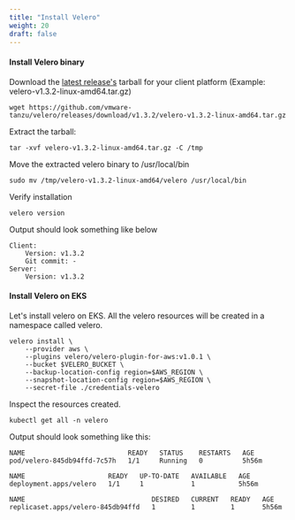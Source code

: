 ```yaml
---
title: "Install Velero"
weight: 20
draft: false
---
```


#### Install Velero binary

Download the [latest release's](https://github.com/vmware-tanzu/velero/releases/latest) tarball for your client platform (Example: velero-v1.3.2-linux-amd64.tar.gz)
```
wget https://github.com/vmware-tanzu/velero/releases/download/v1.3.2/velero-v1.3.2-linux-amd64.tar.gz
```
Extract the tarball:
``` 
tar -xvf velero-v1.3.2-linux-amd64.tar.gz -C /tmp
```
Move the extracted velero binary to /usr/local/bin
```
sudo mv /tmp/velero-v1.3.2-linux-amd64/velero /usr/local/bin
```
Verify installation
```
velero version
```
Output should look something like below
```
Client:
	Version: v1.3.2
	Git commit: -
Server:
	Version: v1.3.2
```

#### Install Velero on EKS

Let's install velero on EKS. All the velero resources will be created in a namespace called velero.

```
velero install \
    --provider aws \
    --plugins velero/velero-plugin-for-aws:v1.0.1 \
    --bucket $VELERO_BUCKET \
    --backup-location-config region=$AWS_REGION \
    --snapshot-location-config region=$AWS_REGION \
    --secret-file ./credentials-velero
```

Inspect the resources created.

```
kubectl get all -n velero
```
Output should look something like this:

```
NAME                          READY   STATUS    RESTARTS   AGE
pod/velero-845db94ffd-7c57h   1/1     Running   0          5h56m

NAME                     READY   UP-TO-DATE   AVAILABLE   AGE
deployment.apps/velero   1/1     1            1           5h56m

NAME                                DESIRED   CURRENT   READY   AGE
replicaset.apps/velero-845db94ffd   1         1         1       5h56m
```